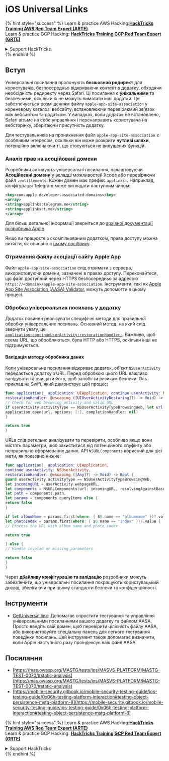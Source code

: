 # iOS Universal Links


{% hint style="success" %}
Learn & practice AWS Hacking:<img src="/.gitbook/assets/arte.png" alt="" data-size="line">[**HackTricks Training AWS Red Team Expert (ARTE)**](https://training.hacktricks.xyz/courses/arte)<img src="/.gitbook/assets/arte.png" alt="" data-size="line">\
Learn & practice GCP Hacking: <img src="/.gitbook/assets/grte.png" alt="" data-size="line">[**HackTricks Training GCP Red Team Expert (GRTE)**<img src="/.gitbook/assets/grte.png" alt="" data-size="line">](https://training.hacktricks.xyz/courses/grte)

<details>

<summary>Support HackTricks</summary>

* Check the [**subscription plans**](https://github.com/sponsors/carlospolop)!
* **Join the** 💬 [**Discord group**](https://discord.gg/hRep4RUj7f) or the [**telegram group**](https://t.me/peass) or **follow** us on **Twitter** 🐦 [**@hacktricks\_live**](https://twitter.com/hacktricks\_live)**.**
* **Share hacking tricks by submitting PRs to the** [**HackTricks**](https://github.com/carlospolop/hacktricks) and [**HackTricks Cloud**](https://github.com/carlospolop/hacktricks-cloud) github repos.

</details>
{% endhint %}


## Вступ

Універсальні посилання пропонують **безшовний редирект** для користувачів, безпосередньо відкриваючи контент в додатку, обходячи необхідність редиректу через Safari. Ці посилання є **унікальними** та безпечними, оскільки їх не можуть вимагати інші додатки. Це забезпечується розміщенням файлу `apple-app-site-association` у кореневому каталозі вебсайту, встановлюючи перевіряємий зв'язок між вебсайтом та додатком. У випадках, коли додаток не встановлено, Safari візьме на себе управління і перенаправить користувача на вебсторінку, зберігаючи присутність додатку.

Для тестувальників на проникнення файл `apple-app-site-association` є особливим інтересом, оскільки він може розкрити **чутливі шляхи**, потенційно включаючи ті, що стосуються не випущених функцій.

### **Аналіз прав на асоційовані домени**

Розробники активують універсальні посилання, налаштовуючи **Асоційовані домени** у вкладці можливостей Xcode або перевіряючи файл `.entitlements`. Кожен домен має префікс `applinks:`. Наприклад, конфігурація Telegram може виглядати наступним чином:
```xml
<key>com.apple.developer.associated-domains</key>
<array>
<string>applinks:telegram.me</string>
<string>applinks:t.me</string>
</array>
```
Для більш детальної інформації зверніться до [архівної документації розробника Apple](https://developer.apple.com/library/archive/documentation/General/Conceptual/AppSearch/UniversalLinks.html#//apple_ref/doc/uid/TP40016308-CH12-SW2).

Якщо ви працюєте з скомпільованим додатком, права доступу можна витягти, як описано в [цьому посібнику](extracting-entitlements-from-compiled-application.md).

### **Отримання файлу асоціації сайту Apple App**

Файл `apple-app-site-association` слід отримати з сервера, використовуючи домени, зазначені в правах доступу. Переконайтеся, що файл доступний через HTTPS безпосередньо за адресою `https://<domain>/apple-app-site-association`. Інструменти, такі як [Apple App Site Association (AASA) Validator](https://branch.io/resources/aasa-validator/), можуть допомогти в цьому процесі.

### **Обробка універсальних посилань у додатку**

Додаток повинен реалізувати специфічні методи для правильної обробки універсальних посилань. Основний метод, на який слід звернути увагу, це [`application:continueUserActivity:restorationHandler:`](https://developer.apple.com/documentation/uikit/uiapplicationdelegate/1623072-application). Важливо, щоб схема URL, що обробляються, була HTTP або HTTPS, оскільки інші не підтримуються.

#### **Валідація методу обробника даних**

Коли універсальне посилання відкриває додаток, об'єкт `NSUserActivity` передається додатку з URL. Перед обробкою цього URL важливо валідувати та очищати його, щоб запобігти ризикам безпеки. Ось приклад на Swift, який демонструє цей процес:
```swift
func application(_ application: UIApplication, continue userActivity: NSUserActivity,
restorationHandler: @escaping ([UIUserActivityRestoring]?) -> Void) -> Bool {
// Check for web browsing activity and valid URL
if userActivity.activityType == NSUserActivityTypeBrowsingWeb, let url = userActivity.webpageURL {
application.open(url, options: [:], completionHandler: nil)
}

return true
}
```
URLs слід ретельно аналізувати та перевіряти, особливо якщо вони містять параметри, щоб захиститися від потенційного спуфінгу або неправильно сформованих даних. API `NSURLComponents` корисний для цієї мети, як показано нижче:
```swift
func application(_ application: UIApplication,
continue userActivity: NSUserActivity,
restorationHandler: @escaping ([Any]?) -> Void) -> Bool {
guard userActivity.activityType == NSUserActivityTypeBrowsingWeb,
let incomingURL = userActivity.webpageURL,
let components = NSURLComponents(url: incomingURL, resolvingAgainstBaseURL: true),
let path = components.path,
let params = components.queryItems else {
return false
}

if let albumName = params.first(where: { $0.name == "albumname" })?.value,
let photoIndex = params.first(where: { $0.name == "index" })?.value {
// Process the URL with album name and photo index

return true

} else {
// Handle invalid or missing parameters

return false
}
}
```
Через **дбайливу конфігурацію та валідацію** розробники можуть забезпечити, що універсальні посилання покращують користувацький досвід, зберігаючи при цьому стандарти безпеки та конфіденційності.

## Інструменти
* [GetUniversal.link](https://getuniversal.link/): Допомагає спростити тестування та управління універсальними посиланнями вашого додатку та файлом AASA. Просто введіть свій домен, щоб перевірити цілісність файлу AASA, або використовуйте спеціальну панель для легкого тестування поведінки посилань. Цей інструмент також допомагає визначити, коли Apple наступного разу проіндексує ваш файл AASA.

## Посилання
* [https://mas.owasp.org/MASTG/tests/ios/MASVS-PLATFORM/MASTG-TEST-0070/#static-analysis](https://mas.owasp.org/MASTG/tests/ios/MASVS-PLATFORM/MASTG-TEST-0070/#static-analysis)
* [https://mobile-security.gitbook.io/mobile-security-testing-guide/ios-testing-guide/0x06h-testing-platform-interaction#testing-object-persistence-mstg-platform-8](https://mobile-security.gitbook.io/mobile-security-testing-guide/ios-testing-guide/0x06h-testing-platform-interaction#testing-object-persistence-mstg-platform-8)

{% hint style="success" %}
Learn & practice AWS Hacking:<img src="/.gitbook/assets/arte.png" alt="" data-size="line">[**HackTricks Training AWS Red Team Expert (ARTE)**](https://training.hacktricks.xyz/courses/arte)<img src="/.gitbook/assets/arte.png" alt="" data-size="line">\
Learn & practice GCP Hacking: <img src="/.gitbook/assets/grte.png" alt="" data-size="line">[**HackTricks Training GCP Red Team Expert (GRTE)**<img src="/.gitbook/assets/grte.png" alt="" data-size="line">](https://training.hacktricks.xyz/courses/grte)

<details>

<summary>Support HackTricks</summary>

* Check the [**subscription plans**](https://github.com/sponsors/carlospolop)!
* **Join the** 💬 [**Discord group**](https://discord.gg/hRep4RUj7f) or the [**telegram group**](https://t.me/peass) or **follow** us on **Twitter** 🐦 [**@hacktricks\_live**](https://twitter.com/hacktricks\_live)**.**
* **Share hacking tricks by submitting PRs to the** [**HackTricks**](https://github.com/carlospolop/hacktricks) and [**HackTricks Cloud**](https://github.com/carlospolop/hacktricks-cloud) github repos.

</details>
{% endhint %}
